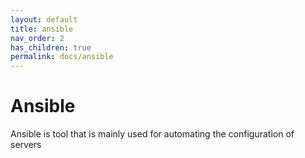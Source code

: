 ```yaml
---
layout: default
title: ansible
nav_order: 2
has_children: true
permalink: docs/ansible
---
```


# Ansible

Ansible is tool that is mainly used for automating the configuration of servers

